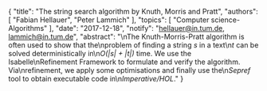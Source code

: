 {
    "title": "The string search algorithm by Knuth, Morris and Pratt",
    "authors": [
        "Fabian Hellauer",
        "Peter Lammich"
    ],
    "topics": [
        "Computer science-Algorithms"
    ],
    "date": "2017-12-18",
    "notify": "hellauer@in.tum.de, lammich@in.tum.de",
    "abstract": "\nThe Knuth-Morris-Pratt algorithm is often used to show that the\nproblem of finding a string <i>s</i> in a text\n<i>t</i> can be solved deterministically in\n<i>O(|s| + |t|)</i> time. We use the Isabelle\nRefinement Framework to formulate and verify the algorithm. Via\nrefinement, we apply some optimisations and finally use the\n<em>Sepref</em> tool to obtain executable code in\n<em>Imperative/HOL</em>."
}